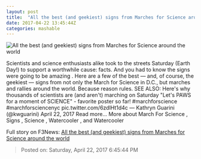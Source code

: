 ```yaml
---
layout: post
title:  "All the best (and geekiest) signs from Marches for Science around the world"
date: 2017-04-22 13:45:44Z
categories: mashable
---
```


![All the best (and geekiest) signs from Marches for Science around the world](http://i.amz.mshcdn.com/eAn259c2E-HMs2fC22Tti4l5yQU=/1200x630/2017%2F04%2F22%2F9e%2Ffa25840bc44f479bba8405ab06ec6178.5bb8c.png)

Scientists and science enthusiasts alike took to the streets Saturday (Earth Day!) to support a worthwhile cause: facts. And you had to know the signs were going to be amazing . Here are a few of the best — and, of course, the geekiest — signs from not only the March for Science in D.C., but marches and rallies around the world. Because reason rules. SEE ALSO: Here's why thousands of scientists are (and aren't) marching on Saturday "Let's PAWS for a moment of SCIENCE" - favorite poster so far! #marchforscience #marchforsciencenyc pic.twitter.com/6zdlHt1d4c — Kathryn Guarini (@kwguarini) April 22, 2017 Read more... More about March For Science , Signs , Science , Watercooler , and Watercooler


Full story on F3News: [All the best (and geekiest) signs from Marches for Science around the world](http://www.f3nws.com/n/zfjA2H)

> Posted on: Saturday, April 22, 2017 6:45:44 PM
